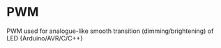 # PWM
PWM used for analogue-like smooth transition (dimming/brightening) of LED {Arduino/AVR/C/C++} 
